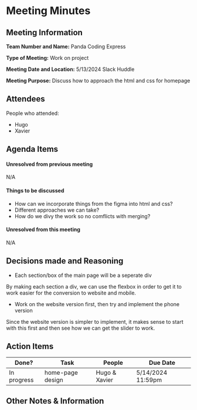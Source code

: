 # Meeting Minutes

## Meeting Information
**Team Number and Name:** Panda Coding Express

**Type of Meeting:** Work on project

**Meeting Date and Location:** 5/13/2024 Slack Huddle

**Meeting Purpose:** Discuss how to approach the html and css for homepage


## Attendees
People who attended:
- Hugo
- Xavier

## Agenda Items

#### Unresolved from previous meeting

N/A

#### Things to be discussed

- How can we incorporate things from the figma into html and css?
- Different approaches we can take?
- How do we divy the work so no comflicts with merging?

#### Unresolved from this meeting

N/A

## Decisions made and Reasoning

- Each section/box of the main page will be a seperate div

By making each section a div, we can use the flexbox in order to get it to work easier for the conversion to website and mobile.

- Work on the website version first, then try and implement the phone version

Since the website version is simpler to implement, it makes sense to start with this first and then see how we can get the slider to work.
  
## Action Items
| Done? | Task | People | Due Date |
| ---- | ---- | ---- | ---- |
| In progress | home-page design | Hugo & Xavier | 5/14/2024 11:59pm |

## Other Notes & Information
